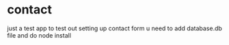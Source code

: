 # contact
just a test app to test out setting up contact form
u need to add database.db file and do node install
